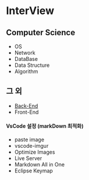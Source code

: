 # InterView

## Computer Science
* OS
* Network
* DataBase
* Data Structure
* Algorithm

## 그 외
* [Back-End](./Back-End/README.md)
* Front-End
  

#### VsCode 설정 (markDown 최적화)
* paste image
* vscode-imgur
* Optimize Images
* Live Server
* Markdown All in One
* Eclipse Keymap


